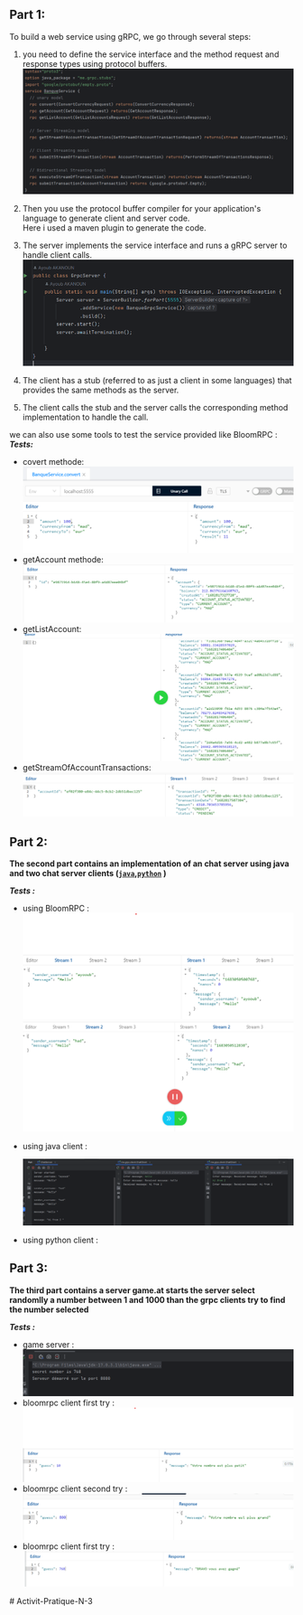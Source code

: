 


## Part 1:

To build a web service using gRPC, we go through several steps:

1. you need to define the service interface and the method request and response types using protocol buffers.
    ![ebank_proto](resources/ebank_proto.png)

2. Then you use the protocol buffer compiler for your application's language to generate client and server code.  
Here i used a maven plugin to generate the code.

3. The server implements the service interface and runs a gRPC server to handle client calls.  
    ![ebank_server](resources/server.png)

4. The client has a stub (referred to as just a client in some languages) that provides the same methods as the server.

5. The client calls the stub and the server calls the corresponding method implementation to handle the call.  

we can also use some tools to test the service provided like BloomRPC :  
***Tests:***
* covert methode:
    ![test1](resources/test_convert.png)  
* getAccount methode:
    ![test2](resources/getAccount.png)
* getListAccount:
    ![test3](resources/getListAccount.png)
* getStreamOfAccountTransactions:
    ![test4](resources/getStreamOfaccountTransaction.png)

## Part 2:

**The second part contains an implementation of an chat server using java and two chat server clients ([`java`](grpc_partie2/src/main/java/me/grpc/client/ChatClient.java),[`python`](clientChatPython) )**

***Tests :***
* using BloomRPC :
    ![test1](resources/bloom_message1.png)  
    ![test2](resources/bloom_message2.png)  

* using java client :  

    ![test3](resources/messaging_javaclient.png)

* using python client :


## Part 3:

**The third part contains a server game.at starts the server select randomlly a number between 1 and 1000 than the grpc clients try to find the number selected**


***Tests :***

* game server :
    ![test1](resources/game_server.png)
* bloomrpc client first try : 
    ![test2](resources/game_firstTry.png)
* bloomrpc client second try :  
    ![test3](resources/game_secondTry.png)
* bloomrpc client first try :  
    ![test4](resources/game_lastTrypng.png)

#   A c t i v i t - P r a t i q u e - N - 3 
 
 